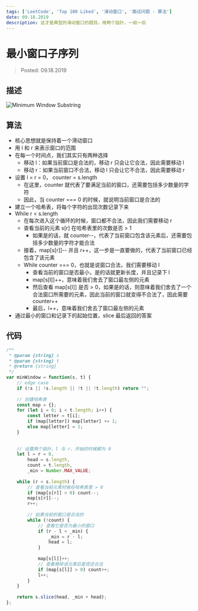```yaml
---
tags: ['LeetCode', 'Top 100 Liked', '滑动窗口', '面试问题 - 算法']
date: 09.18.2019
description: 这才是典型的滑动窗口的题目，用两个指针，一前一后
---
```


# 最小窗口子序列

> Posted: 09.18.2019

<Tag />

## 描述

![Minimum Window Substring](/images/minWindowStr.png)

## 算法

- 核心思想就是保持着一个滑动窗口
- 用 l 和 r 来表示窗口的范围
- 在每一个时间点，我们其实只有两种选择
  - 移动 l：如果当前窗口是合法的，移动 r 只会让它合法，因此需要移动 l
  - 移动 r：如果当前窗口不合法，移动 l 只会让它不合法，因此需要移动 r
- 设置 l = r = 0， counter = s.length
  - 在这里，counter 就代表了要满足当前的窗口，还需要包括多少数量的字符
  - 因此，当 counter === 0 的时候，就说明当前窗口是合法的
- 建立一个哈希表，将每个字符的出现次数记录下来
- While r < s.length
  - 在每次进入这个循环的时候，窗口都不合法，因此我们需要移动 r
  - 查看当前的元素 s[r] 在哈希表里的次数是否 > 1
    - 如果是的话，就 counter--，代表了当前窗口包含该元素后，还需要包括多少数量的字符才能合法
  - 接着，map[s[r]]-- 并且 r++，这一步是一直要做的，代表了当前窗口已经包含了该元素
  - While counter === 0，也就是说窗口合法，我们需要移动 l
    - 查看当前的窗口是否最小，是的话就更新长度，并且记录下 l
    - map[s[l]]++，意味着我们舍去了窗口最左侧的元素
    - 然后查看 map[s[l]] 是否 > 0，如果是的话，则意味着我们舍去了一个合法窗口所需要的元素，因此当前的窗口就变得不合法了，因此需要 counter++
    - 最后，l++，意味着我们舍去了窗口最左侧的元素
- 通过最小的窗口和记录下的起始位置，slice 最后返回的答案

## 代码

```javascript
/**
 * @param {string} s
 * @param {string} t
 * @return {string}
 */
var minWindow = function(s, t) {
    // edge case
    if (!s || !s.length || !t || !t.length) return "";
    
    // 创建哈希表
    const map = {};
    for (let i = 0; i < t.length; i++) {
        const letter = t[i];
        if (map[letter]) map[letter] += 1;
        else map[letter] = 1;
    }
    
    
    // 设置两个指针，l 与 r，开始的时候都为 0
    let l = r = 0, 
        head = s.length, 
        count = t.length, 
        _min = Number.MAX_VALUE;
    
    while (r < s.length) {
        // 查看当前元素时候在哈希表里 > 0
        if (map[s[r]] > 0) count--;
        map[s[r]]--;
        r++;
            
        // 如果当前的窗口是合法的
        while (!count) {
            // 查看它是否为最小的窗口
            if (r - l < _min) {
                _min = r - l;
                head = l;
            }
            
            map[s[l]]++;
            // 查看移除该元素后是否还合法
            if (map[s[l]] > 0) count++;
            l++;
        }
    }
    
    return s.slice(head, _min + head);
};
```

<Disqus />